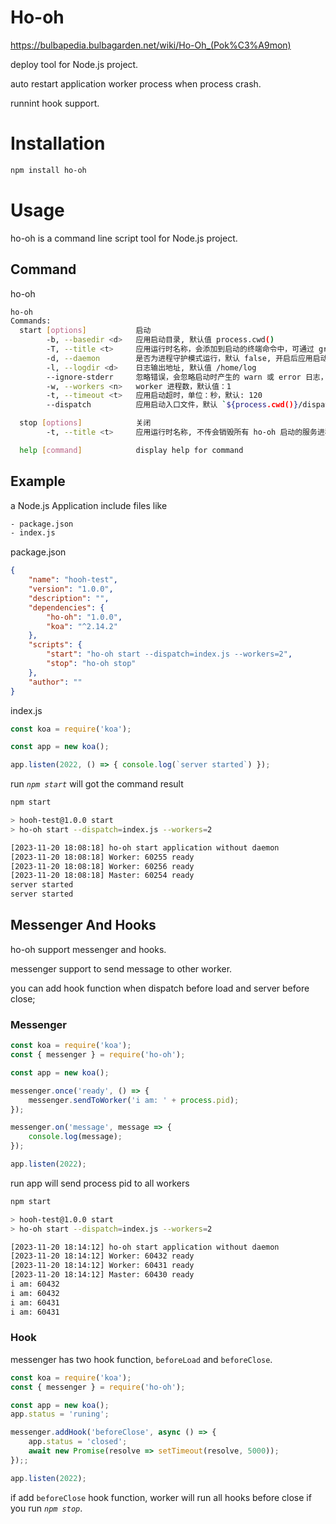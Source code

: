 # Ho-oh
https://bulbapedia.bulbagarden.net/wiki/Ho-Oh_(Pok%C3%A9mon)

deploy tool for Node.js project.

auto restart application worker process when process crash.

runnint hook support.

# Installation
```bash
npm install ho-oh
```

# Usage
ho-oh is a command line script tool for Node.js project.

## Command
ho-oh
```bash
ho-oh
Commands:
  start [options]           启动
        -b, --basedir <d>   应用启动目录, 默认值 process.cwd()
        -T, --title <t>     应用运行时名称，会添加到启动的终端命令中，可通过 grep 查找到
        -d, --daemon        是否为进程守护模式运行，默认 false, 开启后应用启动后会退到后台运行
        -l, --logdir <d>    日志输出地址, 默认值 /home/log
        --ignore-stderr     忽略错误，会忽略启动时产生的 warn 或 error 日志，默认 false
        -w, --workers <n>   worker 进程数，默认值：1
        -t, --timeout <t>   应用启动超时，单位：秒，默认: 120
        --dispatch          应用启动入口文件，默认 `${process.cwd()}/dispatch.js`

  stop [options]            关闭
        -t, --title <t>     应用运行时名称, 不传会销毁所有 ho-oh 启动的服务进程

  help [command]            display help for command
```

## Example
a Node.js Application include files like

```bash
- package.json
- index.js
```
package.json
```json
{
    "name": "hooh-test",
    "version": "1.0.0",
    "description": "",
    "dependencies": {
        "ho-oh": "1.0.0",
        "koa": "^2.14.2"
    },
    "scripts": {
        "start": "ho-oh start --dispatch=index.js --workers=2",
        "stop": "ho-oh stop"
    },
    "author": ""
}
```

index.js
```js
const koa = require('koa');

const app = new koa();

app.listen(2022, () => { console.log(`server started`) });
```

run *`npm start`* will got the command result
```bash
npm start

> hooh-test@1.0.0 start
> ho-oh start --dispatch=index.js --workers=2

[2023-11-20 18:08:18] ho-oh start application without daemon
[2023-11-20 18:08:18] Worker: 60255 ready
[2023-11-20 18:08:18] Worker: 60256 ready
[2023-11-20 18:08:18] Master: 60254 ready
server started
server started
```

## Messenger And Hooks
ho-oh support messenger and hooks.

messenger support to send message to other worker.

you can add hook function when dispatch before load and server before close;

### Messenger
```js
const koa = require('koa');
const { messenger } = require('ho-oh');

const app = new koa();

messenger.once('ready', () => {
    messenger.sendToWorker('i am: ' + process.pid);
});

messenger.on('message', message => {
    console.log(message);
});

app.listen(2022);
```

run app will send process pid to all workers
```bash
npm start

> hooh-test@1.0.0 start
> ho-oh start --dispatch=index.js --workers=2

[2023-11-20 18:14:12] ho-oh start application without daemon
[2023-11-20 18:14:12] Worker: 60432 ready
[2023-11-20 18:14:12] Worker: 60431 ready
[2023-11-20 18:14:12] Master: 60430 ready
i am: 60432
i am: 60432
i am: 60431
i am: 60431
```

### Hook
messenger has two hook function, `beforeLoad` and `beforeClose`.

```js
const koa = require('koa');
const { messenger } = require('ho-oh');

const app = new koa();
app.status = 'runing';

messenger.addHook('beforeClose', async () => {
    app.status = 'closed';
    await new Promise(resolve => setTimeout(resolve, 5000));
});;

app.listen(2022);
```

if add `beforeClose` hook function, worker will run all hooks before close if you run *`npm stop`*.
